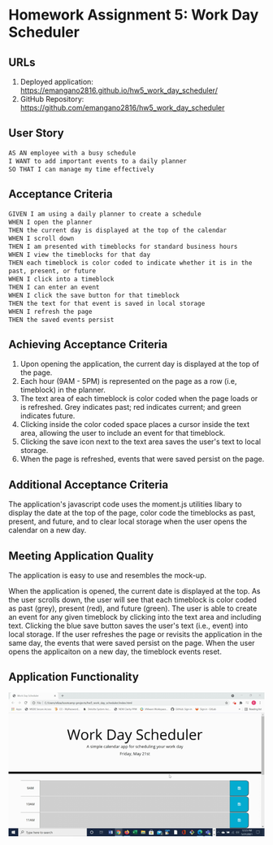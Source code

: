 # Homework Assignment 5: Work Day Scheduler

## URLs
1. Deployed application: https://emangano2816.github.io/hw5_work_day_scheduler/
2. GitHub Repository: https://github.com/emangano2816/hw5_work_day_scheduler

## User Story
```
AS AN employee with a busy schedule
I WANT to add important events to a daily planner
SO THAT I can manage my time effectively
```
## Acceptance Criteria
```
GIVEN I am using a daily planner to create a schedule
WHEN I open the planner
THEN the current day is displayed at the top of the calendar
WHEN I scroll down
THEN I am presented with timeblocks for standard business hours
WHEN I view the timeblocks for that day
THEN each timeblock is color coded to indicate whether it is in the past, present, or future
WHEN I click into a timeblock
THEN I can enter an event
WHEN I click the save button for that timeblock
THEN the text for that event is saved in local storage
WHEN I refresh the page
THEN the saved events persist
```
## Achieving Acceptance Criteria
1. Upon opening the application, the current day is displayed at the top of the page.
2. Each hour (9AM - 5PM) is represented on the page as a row (i.e, timeblock) in the planner.
3. The text area of each timeblock is color coded when the page loads or is refreshed.  Grey indicates past; red indicates current; and green indicates future.
4. Clicking inside the color coded space places a cursor inside the text area, allowing the user to include an event for that timeblock.
5. Clicking the save icon next to the text area saves the user's text to local storage.
6. When the page is refreshed, events that were saved persist on the page.

## Additional Acceptance Criteria
The application's javascript code uses the moment.js utilities libary to display the date at the top of the page, color code the timeblocks as past, present, and future, and to clear local storage when the user opens the calendar on a new day.

## Meeting Application Quality
The application is easy to use and resembles the mock-up.  

When the application is opened, the current date is displayed at the top.  As the user scrolls down, the user will see that each timeblock is color coded as past (grey), present (red), and future (green).  The user is able to create an event for any given timeblock by clicking into the text area and including text.  Clicking the blue save button saves the user's text (i.e., event) into local storage. If the user refreshes the page or revisits the application in the same day, the events that were saved persist on the page.  When the user opens the applicaiton on a new day, the timeblock events reset.

## Application Functionality
![work_day_scheduler.](./assets/images/hw5_work_day_scheduler_demo.gif)
